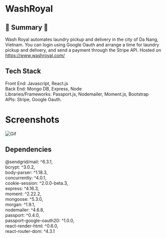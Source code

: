 # WashRoyal

## :round_pushpin: Summary :round_pushpin:

Wash Royal automates laundry pickup and delivery in the city of Da Nang, Vietnam. You can login using Google Oauth and arrange a time for laundry pickup and delivery, and send a payment through the Stripe API. Hosted on https://www.washroyal.com/

## Tech Stack

Front End: Javascript, React.js <br/>
Back End: Mongo DB, Express, Node <br />
Libraries/Frameworks: Passport.js, Nodemailer, Moment.js, Bootstrap <br />
APIs: Stripe, Google Oauth.

# Screenshots

![Gif](/client/public/pictures/washroyal-demo.gif?raw=true 'Demo Gif')

## Dependencies

@sendgrid/mail: ^6.3.1,<br/>
bcrypt: ^3.0.2,<br/>
body-parser: ^1.18.3,<br/>
concurrently: ^4.0.1,<br/>
cookie-session: ^2.0.0-beta.3,<br/>
express: ^4.16.3,<br/>
moment: ^2.22.2,<br/>
mongoose: ^5.3.0,<br/>
morgan: ^1.9.1,<br/>
nodemailer: ^4.6.8,<br/>
passport: ^0.4.0,<br/>
passport-google-oauth20: ^1.0.0,<br/>
react-render-html: ^0.6.0,<br/>
react-router-dom: ^4.3.1<br/>
